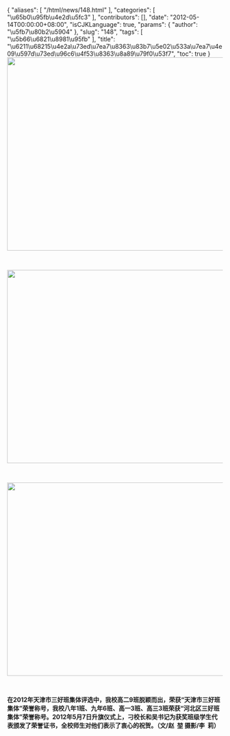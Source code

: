 {
    "aliases": [
        "/html/news/148.html"
    ],
    "categories": [
        "\u65b0\u95fb\u4e2d\u5fc3"
    ],
    "contributors": [],
    "date": "2012-05-14T00:00:00+08:00",
    "isCJKLanguage": true,
    "params": {
        "author": "\u5fb7\u80b2\u5904"
    },
    "slug": "148",
    "tags": [
        "\u5b66\u6821\u8981\u95fb"
    ],
    "title": "\u6211\u68215\u4e2a\u73ed\u7ea7\u8363\u83b7\u5e02\u533a\u7ea7\u4e09\u597d\u73ed\u96c6\u4f53\u8363\u8a89\u79f0\u53f7",
    "toc": true
}
**<img
    src="https://cdn.tfls.online/mirror/full/a0068768ce890c7df71c6fdaeaf59badbccb627b.jpg"
    style="display:block;margin-left:auto;margin-right:auto;"
    decoding="async"
    fetchpriority="auto"
    loading="lazy"
    height="450"
    width="600"
/>**

 

**<img
    src="https://cdn.tfls.online/mirror/full/ded4621b4fd50f86571c0a380d4144e906b385fb.jpg"
    style="display:block;margin-left:auto;margin-right:auto;"
    decoding="async"
    fetchpriority="auto"
    loading="lazy"
    height="450"
    width="600"
/>**

 

**<img
    src="https://cdn.tfls.online/mirror/full/1ce8314aef892ac1ed58c0f7f24dedf2b9f64e56.jpg"
    style="display:block;margin-left:auto;margin-right:auto;"
    decoding="async"
    fetchpriority="auto"
    loading="lazy"
    height="450"
    width="600"
/>**

 

**在2012年天津市三好班集体评选中，我校高二9班脱颖而出，荣获“天津市三好班集体”荣誉称号，我校八年1班、九年6班、高一3班、高三3班荣获“河北区三好班集体”荣誉称号。2012年5月7日升旗仪式上，刁校长和吴书记为获奖班级学生代表颁发了荣誉证书，全校师生对他们表示了衷心的祝贺。（文/赵  堃 摄影/李  莉）**

